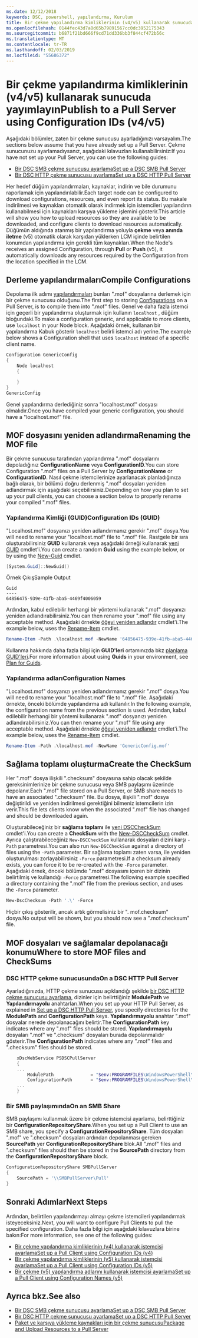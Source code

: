 ```yaml
---
ms.date: 12/12/2018
keywords: DSC, powershell, yapılandırma, Kurulum
title: Bir çekme yapılandırma kimliklerinin (v4/v5) kullanarak sunucuda yayımlayın
ms.openlocfilehash: 0144fec43d7a8d65b79891567cc0dc3952175343
ms.sourcegitcommit: b6871f21bd666f9cd71dd336bb3f844cf472b56c
ms.translationtype: MT
ms.contentlocale: tr-TR
ms.lasthandoff: 02/03/2019
ms.locfileid: "55686372"
---
```

# <a name="publish-to-a-pull-server-using-configuration-ids-v4v5"></a><span data-ttu-id="0a575-103">Bir çekme yapılandırma kimliklerinin (v4/v5) kullanarak sunucuda yayımlayın</span><span class="sxs-lookup"><span data-stu-id="0a575-103">Publish to a Pull Server using Configuration IDs (v4/v5)</span></span>

<span data-ttu-id="0a575-104">Aşağıdaki bölümler, zaten bir çekme sunucusu ayarladığınızı varsayalım.</span><span class="sxs-lookup"><span data-stu-id="0a575-104">The sections below assume that you have already set up a Pull Server.</span></span> <span data-ttu-id="0a575-105">Çekme sunucunuzu ayarlamadıysanız, aşağıdaki kılavuzları kullanabilirsiniz:</span><span class="sxs-lookup"><span data-stu-id="0a575-105">If you have not set up your Pull Server, you can use the following guides:</span></span>

- [<span data-ttu-id="0a575-106">Bir DSC SMB çekme sunucusu ayarlama</span><span class="sxs-lookup"><span data-stu-id="0a575-106">Set up a DSC SMB Pull Server</span></span>](pullServerSmb.md)
- [<span data-ttu-id="0a575-107">Bir DSC HTTP çekme sunucusu ayarlama</span><span class="sxs-lookup"><span data-stu-id="0a575-107">Set up a DSC HTTP Pull Server</span></span>](pullServer.md)

<span data-ttu-id="0a575-108">Her hedef düğüm yapılandırmaları, kaynaklar, indirin ve bile durumunu raporlamak için yapılandırılabilir.</span><span class="sxs-lookup"><span data-stu-id="0a575-108">Each target node can be configured to download configurations, resources, and even report its status.</span></span> <span data-ttu-id="0a575-109">Bu makale indirilmesi ve kaynakları otomatik olarak indirmek için istemcileri yapılandırın kullanabilmesi için kaynakları karşıya yükleme işlemini gösterir.</span><span class="sxs-lookup"><span data-stu-id="0a575-109">This article will show you how to upload resources so they are available to be downloaded, and configure clients to download resources automatically.</span></span> <span data-ttu-id="0a575-110">Düğümün aldığında atanmış bir yapılandırma yoluyla **çekme** veya **anında iletme** (v5) otomatik olarak karşıdan yüklerken LCM içinde belirtilen konumdan yapılandırma için gerekli tüm kaynakları.</span><span class="sxs-lookup"><span data-stu-id="0a575-110">When the Node's receives an assigned Configuration, through **Pull** or **Push** (v5), it automatically downloads any resources required by the Configuration from the location specified in the LCM.</span></span>

## <a name="compile-configurations"></a><span data-ttu-id="0a575-111">Derleme yapılandırmaları</span><span class="sxs-lookup"><span data-stu-id="0a575-111">Compile Configurations</span></span>

<span data-ttu-id="0a575-112">Depolama ilk adımı [yapılandırmaları](../configurations/configurations.md) bunları ".mof" dosyalarına derlemek için bir çekme sunucusu olduğunu.</span><span class="sxs-lookup"><span data-stu-id="0a575-112">The first step to storing [Configurations](../configurations/configurations.md) on a Pull Server, is to compile them into ".mof" files.</span></span> <span data-ttu-id="0a575-113">Genel ve daha fazla istemci için geçerli bir yapılandırma oluşturmak için kullanın `localhost` , düğüm bloğundaki.</span><span class="sxs-lookup"><span data-stu-id="0a575-113">To make a configuration generic, and applicable to more clients, use `localhost` in your Node block.</span></span> <span data-ttu-id="0a575-114">Aşağıdaki örnek, kullanan bir yapılandırma Kabuk gösterir `localhost` belirli istemci adı yerine.</span><span class="sxs-lookup"><span data-stu-id="0a575-114">The example below shows a Configuration shell that uses `localhost` instead of a specific client name.</span></span>

```powershell
Configuration GenericConfig
{
    Node localhost
    {

    }
}
GenericConfig
```

<span data-ttu-id="0a575-115">Genel yapılandırma derlediğiniz sonra "localhost.mof" dosyası olmalıdır.</span><span class="sxs-lookup"><span data-stu-id="0a575-115">Once you have compiled your generic configuration, you should have a "localhost.mof" file.</span></span>

## <a name="renaming-the-mof-file"></a><span data-ttu-id="0a575-116">MOF dosyasını yeniden adlandırma</span><span class="sxs-lookup"><span data-stu-id="0a575-116">Renaming the MOF file</span></span>

<span data-ttu-id="0a575-117">Bir çekme sunucusu tarafından yapılandırma ".mof" dosyalarını depoladığınız **ConfigurationName** veya **ConfigurationID**.</span><span class="sxs-lookup"><span data-stu-id="0a575-117">You can store Configuration ".mof" files on a Pull Server by **ConfigurationName** or **ConfigurationID**.</span></span> <span data-ttu-id="0a575-118">Nasıl çekme istemcilerinize ayarlanacak planladığınıza bağlı olarak, bir bölümü doğru derlenmiş ".mof" dosyaları yeniden adlandırmak için aşağıdaki seçebilirsiniz.</span><span class="sxs-lookup"><span data-stu-id="0a575-118">Depending on how you plan to set up your pull clients, you can choose a section below to properly rename your compiled ".mof" files.</span></span>

### <a name="configuration-ids-guid"></a><span data-ttu-id="0a575-119">Yapılandırma Kimliği (GUID)</span><span class="sxs-lookup"><span data-stu-id="0a575-119">Configuration IDs (GUID)</span></span>

<span data-ttu-id="0a575-120">"Localhost.mof" dosyanızı yeniden adlandırmanız gerekir "<GUID>.mof" dosya.</span><span class="sxs-lookup"><span data-stu-id="0a575-120">You will need to rename your "localhost.mof" file to "<GUID>.mof" file.</span></span> <span data-ttu-id="0a575-121">Rastgele bir sıra oluşturabilirsiniz **GUID** kullanarak veya aşağıdaki örneği kullanarak [yeni GUID](/powershell/module/microsoft.powershell.utility/new-guid) cmdlet'i.</span><span class="sxs-lookup"><span data-stu-id="0a575-121">You can create a random **Guid** using the example below, or by using the [New-Guid](/powershell/module/microsoft.powershell.utility/new-guid) cmdlet.</span></span>

```powershell
[System.Guid]::NewGuid()
```

<span data-ttu-id="0a575-122">Örnek Çıkış</span><span class="sxs-lookup"><span data-stu-id="0a575-122">Sample Output</span></span>

```output
Guid
----
64856475-939e-41fb-aba5-4469f4006059
```

<span data-ttu-id="0a575-123">Ardından, kabul edilebilir herhangi bir yöntemi kullanarak ".mof" dosyanızı yeniden adlandırabilirsiniz.</span><span class="sxs-lookup"><span data-stu-id="0a575-123">You can then rename your ".mof" file using any acceptable method.</span></span> <span data-ttu-id="0a575-124">Aşağıdaki örnekte [öğeyi yeniden adlandır](/powershell/module/microsoft.powershell.management/rename-item) cmdlet'i.</span><span class="sxs-lookup"><span data-stu-id="0a575-124">The example below, uses the [Rename-Item](/powershell/module/microsoft.powershell.management/rename-item) cmdlet.</span></span>

```powershell
Rename-Item -Path .\localhost.mof -NewName '64856475-939e-41fb-aba5-4469f4006059.mof'
```

<span data-ttu-id="0a575-125">Kullanma hakkında daha fazla bilgi için **GUID'leri** ortamınızda bkz [planlama GUID'leri](/powershell/dsc/secureserver#guids).</span><span class="sxs-lookup"><span data-stu-id="0a575-125">For more information about using **Guids** in your environment, see [Plan for Guids](/powershell/dsc/secureserver#guids).</span></span>

### <a name="configuration-names"></a><span data-ttu-id="0a575-126">Yapılandırma adları</span><span class="sxs-lookup"><span data-stu-id="0a575-126">Configuration Names</span></span>

<span data-ttu-id="0a575-127">"Localhost.mof" dosyanızı yeniden adlandırmanız gerekir "<Configuration Name>.mof" dosya.</span><span class="sxs-lookup"><span data-stu-id="0a575-127">You will need to rename your "localhost.mof" file to "<Configuration Name>.mof" file.</span></span> <span data-ttu-id="0a575-128">Aşağıdaki örnekte, önceki bölümde yapılandırma adı kullanılır.</span><span class="sxs-lookup"><span data-stu-id="0a575-128">In the following example, the configuration name from the previous section is used.</span></span> <span data-ttu-id="0a575-129">Ardından, kabul edilebilir herhangi bir yöntemi kullanarak ".mof" dosyanızı yeniden adlandırabilirsiniz.</span><span class="sxs-lookup"><span data-stu-id="0a575-129">You can then rename your ".mof" file using any acceptable method.</span></span> <span data-ttu-id="0a575-130">Aşağıdaki örnekte [öğeyi yeniden adlandır](/powershell/module/microsoft.powershell.management/rename-item) cmdlet'i.</span><span class="sxs-lookup"><span data-stu-id="0a575-130">The example below, uses the [Rename-Item](/powershell/module/microsoft.powershell.management/rename-item) cmdlet.</span></span>

```powershell
Rename-Item -Path .\localhost.mof -NewName 'GenericConfig.mof'
```

## <a name="create-the-checksum"></a><span data-ttu-id="0a575-131">Sağlama toplamı oluşturma</span><span class="sxs-lookup"><span data-stu-id="0a575-131">Create the CheckSum</span></span>

<span data-ttu-id="0a575-132">Her ".mof" dosya ilişkili ".checksum" dosyasına sahip olacak şekilde gereksinimlerinize bir çekme sunucusu veya SMB paylaşımı üzerinde depolanır.</span><span class="sxs-lookup"><span data-stu-id="0a575-132">Each ".mof" file stored on a Pull Server, or SMB share needs to have an associated ".checksum" file.</span></span> <span data-ttu-id="0a575-133">Bu dosya, ilişkili ".mof" dosya değiştirildi ve yeniden indirilmesi gerektiğini bilmeniz istemcilerin izin verir.</span><span class="sxs-lookup"><span data-stu-id="0a575-133">This file lets clients know when the associated ".mof" file has changed and should be downloaded again.</span></span>

<span data-ttu-id="0a575-134">Oluşturabileceğiniz bir **sağlama toplamı** ile [yeni DSCCheckSum](/powershell/module/psdesiredstateconfiguration/new-dscchecksum) cmdlet'i.</span><span class="sxs-lookup"><span data-stu-id="0a575-134">You can create a **CheckSum** with the [New-DSCCheckSum](/powershell/module/psdesiredstateconfiguration/new-dscchecksum) cmdlet.</span></span> <span data-ttu-id="0a575-135">Ayrıca çalıştırabileceğiniz `New-DSCCheckSum` kullanarak dosyaları dizini karşı `-Path` parametresi.</span><span class="sxs-lookup"><span data-stu-id="0a575-135">You can also run `New-DSCCheckSum` against a directory of files using the `-Path` parameter.</span></span> <span data-ttu-id="0a575-136">Bir sağlama toplamı zaten varsa, ile yeniden oluşturulması zorlayabilirsiniz `-Force` parametresi.</span><span class="sxs-lookup"><span data-stu-id="0a575-136">If a checksum already exists, you can force it to be re-created with the `-Force` parameter.</span></span> <span data-ttu-id="0a575-137">Aşağıdaki örnek, önceki bölümde ".mof" dosyasını içeren bir dizinin belirtilmiş ve kullandığı `-Force` parametresi.</span><span class="sxs-lookup"><span data-stu-id="0a575-137">The following example specified a directory containing the ".mof" file from the previous section, and uses the `-Force` parameter.</span></span>

```powershell
New-DscChecksum -Path '.\' -Force
```

<span data-ttu-id="0a575-138">Hiçbir çıkış gösterilir, ancak artık görmelisiniz bir "<GUID or Configuration Name>. mof.checksum" dosya.</span><span class="sxs-lookup"><span data-stu-id="0a575-138">No output will be shown, but you should now see a "<GUID or Configuration Name>.mof.checksum" file.</span></span>

## <a name="where-to-store-mof-files-and-checksums"></a><span data-ttu-id="0a575-139">MOF dosyaları ve sağlamalar depolanacağı konumu</span><span class="sxs-lookup"><span data-stu-id="0a575-139">Where to store MOF files and CheckSums</span></span>

### <a name="on-a-dsc-http-pull-server"></a><span data-ttu-id="0a575-140">DSC HTTP çekme sunucusunda</span><span class="sxs-lookup"><span data-stu-id="0a575-140">On a DSC HTTP Pull Server</span></span>

<span data-ttu-id="0a575-141">Ayarladığınızda, HTTP çekme sunucusu açıklandığı şekilde [bir DSC HTTP çekme sunucusu ayarlama](pullServer.md), dizinler için belirttiğiniz **ModulePath** ve **Yapılandırmayolu** anahtarları.</span><span class="sxs-lookup"><span data-stu-id="0a575-141">When you set up your HTTP Pull Server, as explained in [Set up a DSC HTTP Pull Server](pullServer.md), you specify directories for the **ModulePath** and **ConfigurationPath** keys.</span></span> <span data-ttu-id="0a575-142">**Yapılandırmayolu** anahtar ".mof" dosyalar nerede depolanacağını belirtir.</span><span class="sxs-lookup"><span data-stu-id="0a575-142">The **ConfigurationPath** key indicates where any ".mof" files should be stored.</span></span> <span data-ttu-id="0a575-143">**Yapılandırmayolu** dosyaları ".mof" ve ".checksum" dosyaları burada depolanmalıdır gösterir.</span><span class="sxs-lookup"><span data-stu-id="0a575-143">The **ConfigurationPath** indicates where any ".mof" files and ".checksum" files should be stored.</span></span>

```powershell
    xDscWebService PSDSCPullServer
    {
    ...
        ModulePath              = "$env:PROGRAMFILES\WindowsPowerShell\DscService\Modules"
        ConfigurationPath       = "$env:PROGRAMFILES\WindowsPowerShell\DscService\Configuration"
    ...
    }

```

### <a name="on-an-smb-share"></a><span data-ttu-id="0a575-144">Bir SMB paylaşımında</span><span class="sxs-lookup"><span data-stu-id="0a575-144">On an SMB Share</span></span>

<span data-ttu-id="0a575-145">SMB paylaşımı kullanmak üzere bir çekme istemcisi ayarlama, belirttiğiniz bir **ConfigurationRepositoryShare**.</span><span class="sxs-lookup"><span data-stu-id="0a575-145">When you set up a Pull Client to use an SMB share, you specify a **ConfigurationRepositoryShare**.</span></span> <span data-ttu-id="0a575-146">Tüm dosyaları ".mof" ve ".checksum" dosyaları ardından depolanması gereken **SourcePath** yer **ConfigurationRepositoryShare** blok.</span><span class="sxs-lookup"><span data-stu-id="0a575-146">All ".mof" files and ".checksum" files should then be stored in the **SourcePath** directory from the **ConfigurationRepositoryShare** block.</span></span>

```powershell
ConfigurationRepositoryShare SMBPullServer
{
    SourcePath = '\\SMBPullServer\Pull'
}
```

## <a name="next-steps"></a><span data-ttu-id="0a575-147">Sonraki Adımlar</span><span class="sxs-lookup"><span data-stu-id="0a575-147">Next Steps</span></span>

<span data-ttu-id="0a575-148">Ardından, belirtilen yapılandırmayı almayı çekme istemcileri yapılandırmak isteyeceksiniz.</span><span class="sxs-lookup"><span data-stu-id="0a575-148">Next, you will want to configure Pull Clients to pull the specified configuration.</span></span> <span data-ttu-id="0a575-149">Daha fazla bilgi için aşağıdaki kılavuzlara birine bakın:</span><span class="sxs-lookup"><span data-stu-id="0a575-149">For more information, see one of the following guides:</span></span>

- [<span data-ttu-id="0a575-150">Bir çekme yapılandırma kimliklerinin (v4) kullanarak istemcisi ayarlama</span><span class="sxs-lookup"><span data-stu-id="0a575-150">Set up a Pull Client using Configuration IDs (v4)</span></span>](pullClientConfigId4.md)
- [<span data-ttu-id="0a575-151">Bir çekme yapılandırma kimliklerinin (v5) kullanarak istemcisi ayarlama</span><span class="sxs-lookup"><span data-stu-id="0a575-151">Set up a Pull Client using Configuration IDs (v5)</span></span>](pullClientConfigId.md)
- [<span data-ttu-id="0a575-152">Bir çekme (v5) yapılandırma adlarını kullanarak istemcisi ayarlama</span><span class="sxs-lookup"><span data-stu-id="0a575-152">Set up a Pull Client using Configuration Names (v5)</span></span>](pullClientConfigNames.md)

## <a name="see-also"></a><span data-ttu-id="0a575-153">Ayrıca bkz.</span><span class="sxs-lookup"><span data-stu-id="0a575-153">See also</span></span>

- [<span data-ttu-id="0a575-154">Bir DSC SMB çekme sunucusu ayarlama</span><span class="sxs-lookup"><span data-stu-id="0a575-154">Set up a DSC SMB Pull Server</span></span>](pullServerSmb.md)
- [<span data-ttu-id="0a575-155">Bir DSC HTTP çekme sunucusu ayarlama</span><span class="sxs-lookup"><span data-stu-id="0a575-155">Set up a DSC HTTP Pull Server</span></span>](pullServer.md)
- [<span data-ttu-id="0a575-156">Paket ve karşıya yükleme kaynakları için bir çekme sunucusu</span><span class="sxs-lookup"><span data-stu-id="0a575-156">Package and Upload Resources to a Pull Server</span></span>](package-upload-resources.md)
